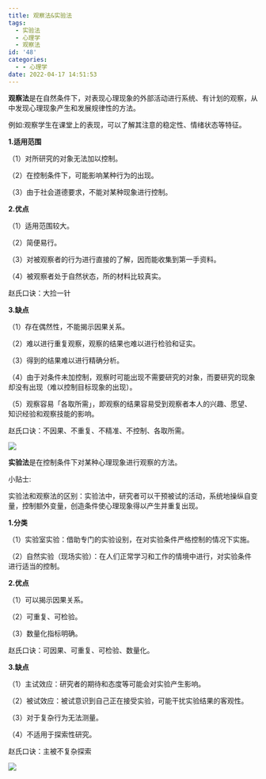 ```yaml
---
title: 观察法&实验法
tags:
  - 实验法
  - 心理学
  - 观察法
id: '48'
categories:
  - - 心理学
date: 2022-04-17 14:51:53
---
```


**观察法**是在自然条件下，对表现心理现象的外部活动进行系统、有计划的观察，从中发现心理现象产生和发展规律性的方法。

例如:观察学生在课堂上的表现，可以了解其注意的稳定性、情绪状态等特征。

**1.适用范围**

（1）对所研究的对象无法加以控制。

（2）在控制条件下，可能影响某种行为的出现。

（3）由于社会道德要求，不能对某种现象进行控制。

**2.优点**

（1）适用范围较大。

（2）简便易行。

（3）对被观察者的行为进行直接的了解，因而能收集到第一手资料。

（4）被观察者处于自然状态，所的材料比较真实。

赵氏口诀：大捡一针

**3.缺点**

（1）存在偶然性，不能揭示因果关系。

（2）难以进行重复观察，观察的结果也难以进行检验和证实。

（3）得到的结果难以进行精确分析。

（4）由于对条件未加控制，观察时可能出现不需要研究的对象，而要研究的现象却没有出现（难以控制目标现象的出现）。

（5）观察容易「各取所需」，即观察的结果容易受到观察者本人的兴趣、愿望、知识经验和观察技能的影响。

赵氏口诀：不因果、不重复、不精准、不控制、各取所需。

![](http://xn--jk-883a6bvb9694g.live/wp-content/uploads/2022/04/观察法.png)

**实验法**是在控制条件下对某种心理现象进行观察的方法。

小贴士:

实验法和观察法的区别：实验法中，研究者可以干预被试的活动，系统地操纵自变量，控制额外变量，创造条件使心理现象得以产生并重复出现。

**1.分类**

（1）实验室实验：借助专门的实验设别，在对实验条件严格控制的情况下实施。

（2）自然实验（现场实验）：在人们正常学习和工作的情境中进行，对实验条件进行适当的控制。

**2.优点**

（1）可以揭示因果关系。

（2）可重复、可检验。

（3）数量化指标明确。

赵氏口诀：可因果、可重复、可检验、数量化。

**3.缺点**

（1）主试效应：研究者的期待和态度等可能会对实验产生影响。

（2）被试效应：被试意识到自己正在接受实验，可能干扰实验结果的客观性。

（3）对于复杂行为无法测量。

（4）不适用于探索性研究。

赵氏口诀：主被不复杂探索

![](http://xn--jk-883a6bvb9694g.live/wp-content/uploads/2022/04/实验法.png)